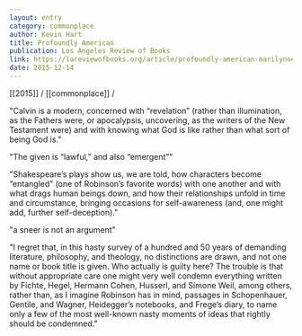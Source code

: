 ```yaml
---
layout: entry
category: commonplace
author: Kevin Hart
title: Profoundly American
publication: Los Angeles Review of Books
link: https://lareviewofbooks.org/article/profoundly-american-marilynne-robinson/
date: 2015-12-14
---
```


[[2015]] / [[commonplace]] / 

"Calvin is a modern, concerned with “revelation” (rather than illumination, as the Fathers were, or apocalypsis, uncovering, as the writers of the New Testament were) and with knowing what God is like rather than what sort of being God is."
 
"The given is “lawful,” and also “emergent”"

"Shakespeare’s plays show us, we are told, how characters become “entangled” (one of Robinson’s favorite words) with one another and with what drags human beings down, and how their relationships unfold in time and circumstance, bringing occasions for self-awareness (and, one might add, further self-deception)."

"a sneer is not an argument"
 
"I regret that, in this hasty survey of a hundred and 50 years of demanding literature, philosophy, and theology, no distinctions are drawn, and not one name or book title is given. Who actually is guilty here? The trouble is that without appropriate care one might very well condemn everything written by Fichte, Hegel, Hermann Cohen, Husserl, and Simone Weil, among others, rather than, as I imagine Robinson has in mind, passages in Schopenhauer, Gentile, and Wagner, Heidegger’s notebooks, and Frege’s diary, to name only a few of the most well-known nasty moments of ideas that rightly should be condemned."
